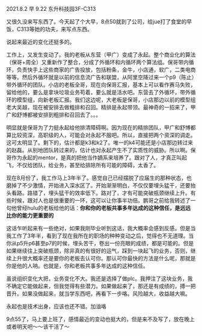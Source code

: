 

2021.8.2 早 9.22 东升科技园3F-C313

  

又很久没来写东西了。今天起了个大早，8点50就到了公司，给jue打了食堂的早饭，C313等她的功夫，来写点东西。

  

说起来最近的变化还挺多的。

  

工作上，又发生变动了。我的老板从东营（甲广）变成了永起。整个商业化的算法（保哥+周全）又重新作了整合，分成了外循环和内循环两个算法组。保哥带内循环，负责快手上这些商家的广告投放，包括粉条，金牛，小店通，软广，二类电商等等。然后外循环就是以前的信息流广告和联盟，从阿里空降过来一个p9（陈止）带外循环的团队。小店的老板全哥，现在向保哥汇报，基本上可以看作赛马失败，留给他的，要么是拿块垃圾业务苟着，要么就是活水吧。东营去了外循环，带外循环的模型组，向新老板汇报。我们这边呢，大老板是保哥，小店那边以前的模型组老大吴越，现在被安排去做粗排和召回。精排是永起带领。最神奇的一招来了，甲广和舒博都被安排到粗排和召回去了。。。

  

明显就是保哥为了力挺永起给他排清障碍啊。因为现在的精排团队，甲广和舒博都算比较资深，高职级的人，可能会对永起不服吧。所以，直接把两个资深的调走。这可太明显了。剩下的，估计都是k3和k2了。唯一的k4可能还是小店那边转过来的赵磊。从别地团队转过来的，估计也对永起产生不了实质性的威胁。所以啊。保哥作为永起的mentor，是真的把他当作嫡系来培养了。跟对了人，才真正叫起飞，不仅给团队，给业务，甚至给排除所有可能的障碍，太香了。

  

现在8月份了，我工作马上3年半了。感觉自己已经摆脱了应届生的那种状态，也磨掉了不少激情，开始进入深水区了。开始渐渐明白，不仅仅要埋头猛干，还要抬头看路。路错了，埋头猛干的效率低下。路对了，才有可能突破瓶颈继续上升。有些时候，跟对人也是很重要的一环，这可以让你事半功倍。鹏哥之前给我转述了一句他曾经hulu的老板给他的话：**你和你的老板共事多年达成的这种信任，是远远比你的能力更重要的**

这话乍听起来有一些绝对，如果我刚毕业听到这话，我大概率会感到反感。但是当我工作了3年半，看到了现在我所在的职场的种种变动之后，觉得也不无道理。当你从p5升p6甚至p7的时候，埋头苦干，卷出一份亮眼的成绩，都是可能的。但是如果继续往上突破瓶颈，除非真的有很好的运气，踩到一块起飞的业务，否则，继续上升很大概率还是要你的老板去认可你。那认可你最快的方法是什么呢，那就是你是他的人呐。也就是，你和老板共事多年达成的这种信任。

  

虽说组织变化大把，业务变化不大。我还是选择了做plc。我押注了这块业务，我不确定它能做起来，但我觉得有些潜力。如果做起来了，那还是有成绩的，搏一把晋升。如果没做起来，就当学东西吧，再看下一步咯。风险越大，收益越大嘛。

  

永起也是技术出身，应该也还不错。加油咯

  

9点55了，马上要上班了，感情最近的变动也挺大的，但是来不及写了，放在晚上或者明天吧～～该干活了～